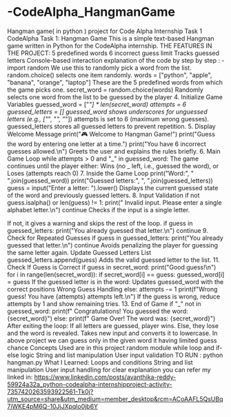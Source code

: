 # -CodeAlpha_HangmanGame
Hangman game( in python ) project for  Code Alpha Internship  Task 1  
 CodeAlpha Task 1: Hangman Game 
This is a simple text-based Hangman game written in Python for the CodeAlpha internship.
THE FEATURES  IN THE PROJECT:
5 predefined words
6 incorrect guess limit
Tracks guessed letters
Console-based interaction
explanation of the code by step by step :
-import random
We use this to randomly pick a word from the list.
random.choice() selects one item randomly.
words = ["python", "apple", "banana", "orange", "laptop"]
These are the 5 predefined words from which the game picks one.
secret_word = random.choice(words)
Randomly selects one word from the list to be guessed by the player
4. Initialize Game Variables
guessed_word = ["_"] * len(secret_word)
attempts = 6
guessed_letters = []
guessed_word shows underscores for unguessed letters (e.g., ["_", "_", "_"])
attempts is set to 6 (maximum wrong guesses).
guessed_letters stores all guessed letters to prevent repetition.
 5. Display Welcome Message
 print("🎮 Welcome to Hangman Game!")
print("Guess the word by entering one letter at a time.")
print("You have 6 incorrect guesses allowed.\n")
Greets the user and explains the rules briefly.
6. Main Game Loop
while attempts > 0 and "_" in guessed_word:
The game continues until the player either:
Wins (no _ left, i.e., guessed the word), or
Loses (attempts reach 0)
7. Inside the Game Loop
    print("Word:", " ".join(guessed_word))
    print("Guessed letters:", ", ".join(guessed_letters))
    guess = input("Enter a letter: ").lower()
Displays the current guessed state of the word and previously guessed letters.
 8. Input Validation
     if not guess.isalpha() or len(guess) != 1:
        print(" Invalid input. Please enter a single alphabet letter.\n")
        continue
        Checks if the input is a single letter.

If not, it gives a warning and skips the rest of the loop.
    if guess in guessed_letters:
        print("You already guessed that letter.\n")
        continue
        9. Check for Repeated Guesses
            if guess in guessed_letters:
        print("You already guessed that letter.\n")
        continue
Avoids penalizing the player for guessing the same letter again.
Update Guessed Letters List
    guessed_letters.append(guess)
Adds the valid guessed letter to the list.
11. Check If Guess is Correct
    if guess in secret_word:
        print("Good guess!\n")
        for i in range(len(secret_word)):
            if secret_word[i] == guess:
                guessed_word[i] = guess
If the guessed letter is in the word:
Updates guessed_word with the correct positions
Wrong Guess Handling
    else:
        attempts -= 1
        print(f"Wrong guess! You have {attempts} attempts left.\n")
If the guess is wrong, reduce attempts by 1 and show remaining tries.
13. End of Game
if "_" not in guessed_word:
    print(f" Congratulations! You guessed the word: {secret_word}")
else:
    print(f" Game Over! The word was: {secret_word}")
After exiting the loop:
If all letters are guessed, player wins.
Else, they lose and the word is revealed.
Takes new input and converts it to lowercase.
In above project we can guess  only in the given word
it having limited guess chance 
Concepts Used are in this project 
random module
while loop and if-else logic
String and list manipulation
User input validation
TO RUN :
python hangman.py
What I Learned:
Loops and conditions
String and list manipulation
User input handling
for clear explanation you can refer my linked in:
https://www.linkedin.com/posts/avanthika-reddy-59924a32a_python-codealpha-internshipproject-activity-7357420263593922561-Tk0j?utm_source=share&utm_medium=member_desktop&rcm=ACoAAFL5QsUBq7iWKE4pM6Q-10JjJXpqlo0jb6Y
